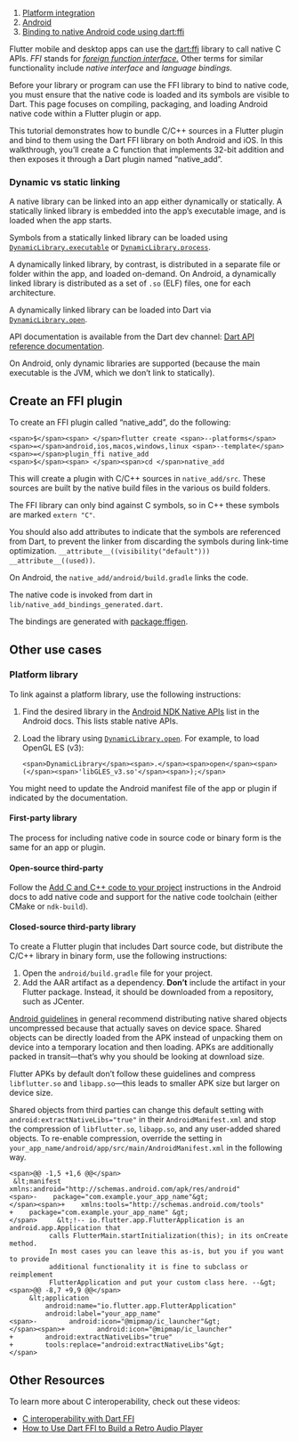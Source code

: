 1.  [Platform integration](https://docs.flutter.dev/platform-integration)
2.  [Android](https://docs.flutter.dev/platform-integration/android)
3.  [Binding to native Android code using dart:ffi](https://docs.flutter.dev/platform-integration/android/c-interop)

Flutter mobile and desktop apps can use the [dart:ffi](https://api.dart.dev/dev/dart-ffi/dart-ffi-library.html) library to call native C APIs. _FFI_ stands for [_foreign function interface._](https://en.wikipedia.org/wiki/Foreign_function_interface) Other terms for similar functionality include _native interface_ and _language bindings._

Before your library or program can use the FFI library to bind to native code, you must ensure that the native code is loaded and its symbols are visible to Dart. This page focuses on compiling, packaging, and loading Android native code within a Flutter plugin or app.

This tutorial demonstrates how to bundle C/C++ sources in a Flutter plugin and bind to them using the Dart FFI library on both Android and iOS. In this walkthrough, you’ll create a C function that implements 32-bit addition and then exposes it through a Dart plugin named “native\_add”.

### Dynamic vs static linking

A native library can be linked into an app either dynamically or statically. A statically linked library is embedded into the app’s executable image, and is loaded when the app starts.

Symbols from a statically linked library can be loaded using [`DynamicLibrary.executable`](https://api.dart.dev/dev/dart-ffi/DynamicLibrary/DynamicLibrary.executable.html) or [`DynamicLibrary.process`](https://api.dart.dev/dev/dart-ffi/DynamicLibrary/DynamicLibrary.process.html).

A dynamically linked library, by contrast, is distributed in a separate file or folder within the app, and loaded on-demand. On Android, a dynamically linked library is distributed as a set of `.so` (ELF) files, one for each architecture.

A dynamically linked library can be loaded into Dart via [`DynamicLibrary.open`](https://api.dart.dev/dev/dart-ffi/DynamicLibrary/DynamicLibrary.open.html).

API documentation is available from the Dart dev channel: [Dart API reference documentation](https://api.dart.dev/dev/).

On Android, only dynamic libraries are supported (because the main executable is the JVM, which we don’t link to statically).

## Create an FFI plugin

To create an FFI plugin called “native\_add”, do the following:

```
<span>$</span><span> </span>flutter create <span>--platforms</span><span>=</span>android,ios,macos,windows,linux <span>--template</span><span>=</span>plugin_ffi native_add
<span>$</span><span> </span><span>cd </span>native_add
```

This will create a plugin with C/C++ sources in `native_add/src`. These sources are built by the native build files in the various os build folders.

The FFI library can only bind against C symbols, so in C++ these symbols are marked `extern "C"`.

You should also add attributes to indicate that the symbols are referenced from Dart, to prevent the linker from discarding the symbols during link-time optimization. `__attribute__((visibility("default"))) __attribute__((used))`.

On Android, the `native_add/android/build.gradle` links the code.

The native code is invoked from dart in `lib/native_add_bindings_generated.dart`.

The bindings are generated with [package:ffigen](https://pub.dev/packages/ffigen).

## Other use cases

### Platform library

To link against a platform library, use the following instructions:

1.  Find the desired library in the [Android NDK Native APIs](https://developer.android.com/ndk/guides/stable_apis) list in the Android docs. This lists stable native APIs.
2.  Load the library using [`DynamicLibrary.open`](https://api.dart.dev/dev/dart-ffi/DynamicLibrary/DynamicLibrary.open.html). For example, to load OpenGL ES (v3):
    
    ```
    <span>DynamicLibrary</span><span>.</span><span>open</span><span>(</span><span>'libGLES_v3.so'</span><span>);</span>
    ```
    

You might need to update the Android manifest file of the app or plugin if indicated by the documentation.

#### First-party library

The process for including native code in source code or binary form is the same for an app or plugin.

#### Open-source third-party

Follow the [Add C and C++ code to your project](https://developer.android.com/studio/projects/add-native-code) instructions in the Android docs to add native code and support for the native code toolchain (either CMake or `ndk-build`).

#### Closed-source third-party library

To create a Flutter plugin that includes Dart source code, but distribute the C/C++ library in binary form, use the following instructions:

1.  Open the `android/build.gradle` file for your project.
2.  Add the AAR artifact as a dependency. **Don’t** include the artifact in your Flutter package. Instead, it should be downloaded from a repository, such as JCenter.

[Android guidelines](https://developer.android.com/topic/performance/reduce-apk-size#extract-false) in general recommend distributing native shared objects uncompressed because that actually saves on device space. Shared objects can be directly loaded from the APK instead of unpacking them on device into a temporary location and then loading. APKs are additionally packed in transit—that’s why you should be looking at download size.

Flutter APKs by default don’t follow these guidelines and compress `libflutter.so` and `libapp.so`—this leads to smaller APK size but larger on device size.

Shared objects from third parties can change this default setting with `android:extractNativeLibs="true"` in their `AndroidManifest.xml` and stop the compression of `libflutter.so`, `libapp.so`, and any user-added shared objects. To re-enable compression, override the setting in `your_app_name/android/app/src/main/AndroidManifest.xml` in the following way.

```
<span>@@ -1,5 +1,6 @@</span>
 &lt;manifest xmlns:android="http://schemas.android.com/apk/res/android"
<span>-    package="com.example.your_app_name"&gt;
</span><span>+    xmlns:tools="http://schemas.android.com/tools"
+    package="com.example.your_app_name" &gt;
</span>     &lt;!-- io.flutter.app.FlutterApplication is an android.app.Application that
          calls FlutterMain.startInitialization(this); in its onCreate method.
          In most cases you can leave this as-is, but you if you want to provide
          additional functionality it is fine to subclass or reimplement
          FlutterApplication and put your custom class here. --&gt;
<span>@@ -8,7 +9,9 @@</span>
     &lt;application
         android:name="io.flutter.app.FlutterApplication"
         android:label="your_app_name"
<span>-        android:icon="@mipmap/ic_launcher"&gt;
</span><span>+        android:icon="@mipmap/ic_launcher"
+        android:extractNativeLibs="true"
+        tools:replace="android:extractNativeLibs"&gt;
</span>
```

## Other Resources

To learn more about C interoperability, check out these videos:

-   [C interoperability with Dart FFI](https://docs.flutter.dev/platform-integration/android/c-interop?v=2MMK7YoFgaA)
-   [How to Use Dart FFI to Build a Retro Audio Player](https://docs.flutter.dev/platform-integration/android/c-interop?v=05Wn2oM_nWw)